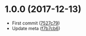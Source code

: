 <a name="1.0.0"></a>
# 1.0.0 (2017-12-13)

* First commit ([7527c79](https://github.com/microlinkhq/metascraper-clearbit-logo/commit/7527c79))
* Update meta ([f7b7cb6](https://github.com/microlinkhq/metascraper-clearbit-logo/commit/f7b7cb6))



